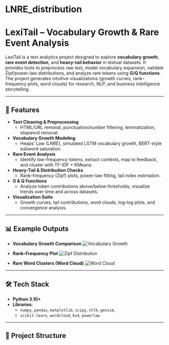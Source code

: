 # LNRE_distribution

# LexiTail – Vocabulary Growth & Rare Event Analysis

LexiTail is a text analytics project designed to explore **vocabulary growth**, **rare event detection**, and **heavy-tail behavior** in textual datasets. It provides tools to preprocess raw text, model vocabulary expansion, validate Zipf/power-law distributions, and analyze rare tokens using **G/Q functions**. The project generates intuitive visualizations (growth curves, rank–frequency plots, word clouds) for research, NLP, and business intelligence storytelling.

---

## 🚀 Features
- **Text Cleaning & Preprocessing**
  - HTML/URL removal, punctuation/number filtering, lemmatization, stopword removal.
- **Vocabulary Growth Modeling**
  - Heaps’ Law (LNRE), simulated LSTM vocabulary growth, BERT-style subword saturation.
- **Rare Event Analysis**
  - Identify low-frequency tokens, extract contexts, map to feedback, and cluster with TF-IDF + KMeans.
- **Heavy-Tail & Distribution Checks**
  - Rank–frequency (Zipf) plots, power-law fitting, tail index estimation.
- **G & Q Functions**
  - Analyze token contributions above/below thresholds; visualize trends over time and across datasets.
- **Visualization Suite**
  - Growth curves, tail contributions, word clouds, log–log plots, and convergence analysis.

---

## 📊 Example Outputs
- **Vocabulary Growth Comparison**
  ![Vocabulary Growth](vocabulary_growth.png)

- **Rank–Frequency Plot**
  ![Zipf Distribution](zipf_fit.png)

- **Rare Word Clusters (Word Cloud)**
  ![Word Cloud](wordcloud.png)

---

## 🛠️ Tech Stack
- **Python 3.10+**
- **Libraries**:  
  - `numpy`, `pandas`, `matplotlib`, `scipy`, `nltk`, `gensim`,  
  - `scikit-learn`, `wordcloud`, `bs4`, `powerlaw`

---

## 📂 Project Structure
